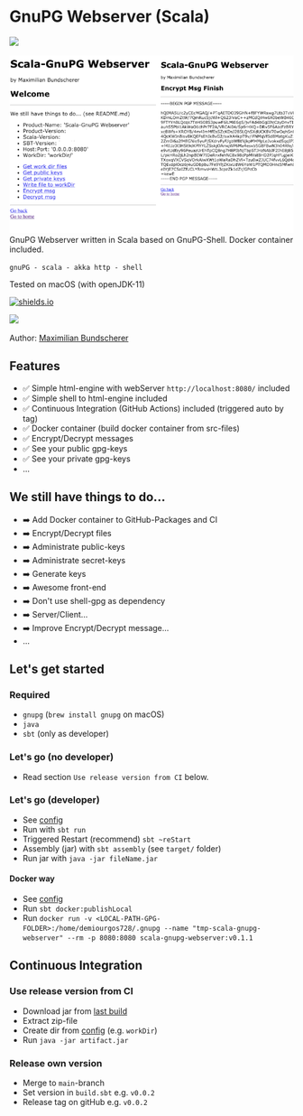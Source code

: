 # GnuPG Webserver (Scala)

[![](https://upload.wikimedia.org/wikipedia/de/thumb/6/6b/GnuPG.svg/1920px-GnuPG.svg.png)]()

![](./doc/screenshot.png)
GnuPG Webserver written in Scala based on GnuPG-Shell. Docker container included. 

``gnuPG - scala - akka http - shell``

Tested on macOS (with openJDK-11)

[![shields.io](http://img.shields.io/badge/license-Apache2-blue.svg)](http://www.apache.org/licenses/LICENSE-2.0.txt)

[![](https://github.com/maxbundscherer/scala-webserver-GnuPG/workflows/Release%20Workflow/badge.svg)](/actions)

Author: [Maximilian Bundscherer](https://bundscherer-online.de)

## Features

- ✅ Simple html-engine with webServer ``http://localhost:8080/`` included
- ✅ Simple shell to html-engine included
- ✅ Continuous Integration (GitHub Actions) included (triggered auto by tag)
- ✅ Docker container (build docker container from src-files)
- ✅ Encrypt/Decrypt messages
- ✅ See your public gpg-keys
- ✅ See your private gpg-keys
- ...

## We still have things to do...

- ➡️ Add Docker container to GitHub-Packages and CI
- ➡️ Encrypt/Decrypt files
- ➡️ Administrate public-keys
- ➡️ Administrate secret-keys
- ➡️ Generate keys
- ➡️ Awesome front-end
- ➡️ Don't use shell-gpg as dependency
- ➡️ Server/Client...
- ➡️ Improve Encrypt/Decrypt message...
- ...

## Let's get started

### Required

- ``gnupg`` (``brew install gnupg`` on macOS)
- ``java``
- ``sbt`` (only as developer)

### Let's go (no developer)

- Read section ``Use release version from CI`` below.

### Let's go (developer)

- See [config](./src/main/scala/de/maxbundscherer/gnupg/utils/Configuration.scala)
- Run with ``sbt run``
- Triggered Restart (recommend) ``sbt ~reStart``
- Assembly (jar) with ``sbt assembly`` (see ``target/`` folder)
- Run jar with ``java -jar fileName.jar``

#### Docker way

- See [config](./src/main/scala/de/maxbundscherer/gnupg/utils/Configuration.scala)
- Run ``sbt docker:publishLocal``
- Run ``docker run -v <LOCAL-PATH-GPG-FOLDER>:/home/demiourgos728/.gnupg --name "tmp-scala-gnupg-webserver" --rm -p 8080:8080 scala-gnupg-webserver:v0.1.1``

## Continuous Integration

### Use release version from CI

- Download jar from [last build](https://github.com/maxbundscherer/scala-webserver-GnuPG/actions?query=workflow%3A%22Release+Workflow%22)
- Extract zip-file
- Create dir from [config](./src/main/scala/de/maxbundscherer/gnupg/utils/Configuration.scala) (e.g. ``workDir``)
- Run ``java -jar artifact.jar``

### Release own version

- Merge to ``main``-branch
- Set version in ``build.sbt`` e.g. ``v0.0.2``
- Release tag on gitHub e.g. ``v0.0.2``
